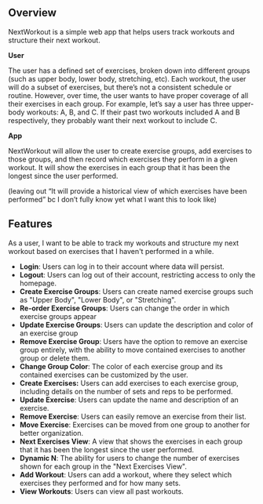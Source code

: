 
## Overview

NextWorkout is a simple web app that helps users track workouts and structure their next workout. 

**User**

The user has a defined set of exercises, broken down into different groups (such as upper body, lower body, stretching, etc). Each workout, the user will do a subset of exercises, but there’s not a consistent schedule or routine. However, over time, the user wants to have proper coverage of all their exercises in each group. For example, let’s say a user has three upper-body workouts: A, B, and C. If their past two workouts included A and B respectively, they probably want their next workout to include C.

**App**

NextWorkout will allow the user to create exercise groups, add exercises to those groups, and then record which exercises they perform in a given workout. It will show the exercises in each group that it has been the longest since the user performed.

(leaving out “It will provide a historical view of which exercises have been performed” bc I don’t fully know yet what I want this to look like)

## Features

As a user, I want to be able to track my workouts and structure my next workout based on exercises that I haven't performed in a while.

- **Login**: Users can log in to their account where data will persist.
- **Logout**: Users can log out of their account, restricting access to only the homepage.
- **Create Exercise Groups**: Users can create named exercise groups such as "Upper Body", "Lower Body", or "Stretching".
- **Re-order Exercise Groups**: Users can change the order in which exercise groups appear
- **Update Exercise Groups**: Users can update the description and color of an exercise group
- **Remove Exercise Group**: Users have the option to remove an exercise group entirely, with the ability to move contained exercises to another group or delete them.
- **Change Group Color**: The color of each exercise group and its contained exercises can be customized by the user.
- **Create Exercises:** Users can add exercises to each exercise group, including details on the number of sets and reps to be performed.
- **Update Exercise**: Users can update the name and description of an exercise.
- **Remove Exercise**: Users can easily remove an exercise from their list.
- **Move Exercise**: Exercises can be moved from one group to another for better organization.
- **Next Exercises View**: A view that shows the exercises in each group that it has been the longest since the user performed.
- **Dynamic N**: The ability for users to change the number of exercises shown for each group in the "Next Exercises View".
- **Add Workout**: Users can add a workout, where they select which exercises they performed and for how many sets.
- **View Workouts**: Users can view all past workouts.